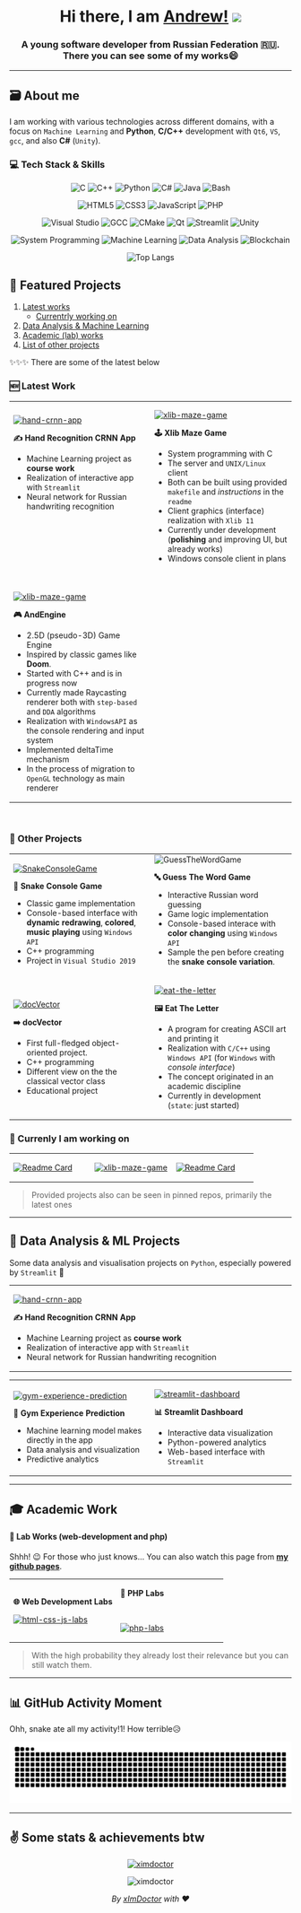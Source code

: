 
<h1 align="center">Hi there, I am <a href="https://ximdoctor.github.io">Andrew!</a>
<img src="https://github.com/blackcater/blackcater/raw/main/images/Hi.gif" style="height:32px;"/>
</h1>
<h3 align="center">A young software developer from Russian Federation 🇷🇺.<br>There you can see some of my works😄</h3>

---

## 🗃️ About me

I am working with various technologies across different domains, with a focus on `Machine Learning` and **Python**, **C/C++** development with `Qt6`, `VS`, `gcc`, and also **C#** (`Unity`).

### 💻 Tech Stack & Skills

<!-- ### 🔤 Programming Languages -->
<div align="center">
  
![C](https://img.shields.io/badge/C-00599C?style=for-the-badge&logo=c&logoColor=white)
![C++](https://img.shields.io/badge/C%2B%2B-00599C?style=for-the-badge&logo=c%2B%2B&logoColor=white)
![Python](https://img.shields.io/badge/Python-3776AB?style=for-the-badge&logo=python&logoColor=white)
![C#](https://img.shields.io/badge/C%23-239120?style=for-the-badge&logo=c-sharp&logoColor=white)
![Java](https://img.shields.io/badge/-Java-crimson?style=for-the-badge)
![Bash](https://img.shields.io/badge/Bash-4EAA25?style=for-the-badge&logo=gnu-bash&logoColor=white)

</div>

<!-- ### 🌐 Web Technologies -->
<div align="center">

![HTML5](https://img.shields.io/badge/HTML5-E34F26?style=for-the-badge&logo=html5&logoColor=white)
![CSS3](https://img.shields.io/badge/CSS3-1572B6?style=for-the-badge&logo=css3&logoColor=white)
![JavaScript](https://img.shields.io/badge/JavaScript-F7DF1E?style=for-the-badge&logo=javascript&logoColor=black)
![PHP](https://img.shields.io/badge/PHP-777BB4?style=for-the-badge&logo=php&logoColor=white)

</div>

<!-- ### 🛠️ Development Tools & Technologies -->
<div align="center">

![Visual Studio](https://img.shields.io/badge/Visual%20Studio-5C2D91?style=for-the-badge&logo=visual-studio&logoColor=white)
![GCC](https://img.shields.io/badge/GCC-00599C?style=for-the-badge&logo=gnu&logoColor=white)
![CMake](https://img.shields.io/badge/CMake-064F8C?style=for-the-badge&logo=cmake&logoColor=white)
![Qt](https://img.shields.io/badge/Qt-41CD52?style=for-the-badge&logo=qt&logoColor=white)
![Streamlit](https://img.shields.io/badge/Streamlit-FF4B4B?style=for-the-badge&logo=streamlit&logoColor=white)
![Unity](https://img.shields.io/badge/Unity-100000?style=for-the-badge&logo=unity&logoColor=white)

</div>

<!-- ### 🚀 Specializations -->
<div align="center">

![System Programming](https://img.shields.io/badge/System%20Programming-4EAA25?style=for-the-badge&logo=linux&logoColor=white)
![Machine Learning](https://img.shields.io/badge/Machine%20Learning-FF6F00?style=for-the-badge&logo=tensorflow&logoColor=white)
![Data Analysis](https://img.shields.io/badge/Data%20Analysis-150458?style=for-the-badge&logo=pandas&logoColor=white)
![Blockchain](https://img.shields.io/badge/Blockchain-121D33?style=for-the-badge&logo=blockchain-dot-com&logoColor=white)
<!-- ![NFT](https://img.shields.io/badge/NFT%20Market-FF6B35?style=for-the-badge&logo=ethereum&logoColor=white) -->

</div>

<div align="center">
  
![Top Langs](https://github-readme-stats.vercel.app/api/top-langs/?username=xImDoctor&hide=html,hack,css&theme=radical&langs_count=10)

</div>

## 🎯 Featured Projects

1. [Latest works](#-latest-work)
   -  [Currentrly working on](#-currenly-i-am-working-on)
3. [Data Analysis & Machine Learning](#-data-analysis--ml-projects)
4. [Academic (lab) works](#-academic-work)
5. [List of other projects](#-other-projects)

✨✨✨ There are some of the latest below

### 🆕 Latest Work

<div align="center">
<table>
<tr>
<td width="50%">

[![hand-crnn-app](https://github-readme-stats.vercel.app/api/pin/?username=xImDoctor&repo=hand-crnn-app&theme=radical)](https://github.com/xImDoctor/hand-crnn-app)

**✍️ Hand Recognition CRNN App**
- Machine Learning project as **course work**
- Realization of interactive app with `Streamlit`
- Neural network for Russian handwriting recognition
<br>
<br>
<br>
<br>
<br>
<br>


</td>
<td width="50%">

[![xlib-maze-game](https://github-readme-stats.vercel.app/api/pin/?username=xImDoctor&repo=xlib-maze-game&theme=radical)](https://github.com/xImDoctor/xlib-maze-game)

**🕹️ Xlib Maze Game**
- System programming with C
- The server and `UNIX/Linux` client
- Both can be built using provided `makefile` and *instructions* in the `readme`
- Client graphics (interface) realization with `Xlib 11`
- Currently under development (**polishing** and improving UI, but already works)
- Windows console client in plans
<br>


</td></tr>
<tr>
<td width="50%">

[![xlib-maze-game](https://github-readme-stats.vercel.app/api/pin/?username=xImDoctor&repo=AndEngine&theme=radical)](https://github.com/xImDoctor/AndEngine)

**🎮 AndEngine**
- 2.5D (pseudo-3D) Game Engine
- Inspired by classic games like **Doom**.
- Started with C++ and is in progress now
- Currently made Raycasting renderer both with `step-based` and `DDA` algorithms
- Realization with `WindowsAPI` as the console rendering and input system
- Implemented deltaTime mechanism
- In the process of migration to `OpenGL` technology as main renderer
  
</td>
<td>
  
</td>
</tr>
</table></div>

<!--
[![Readme Card](https://github-readme-stats.vercel.app/api/pin/?username=xImDoctor&repo=hand-crnn-app&theme=radical)](https://github.com/xImDoctor/hand-crnn-app) 
[![Readme Card](https://github-readme-stats.vercel.app/api/pin/?username=xImDoctor&repo=xlib-maze-game&theme=radical)](https://github.com/xImDoctor/xlib-maze-game) 
-->
<br>

### 📂 Other Projects


<div align="center">
<table>
<tr>
<td width="50%">

[![SnakeConsoleGame](https://github-readme-stats.vercel.app/api/pin/?username=xImDoctor&repo=SnakeConsoleGame&theme=radical)](https://github.com/xImDoctor/SnakeConsoleGame)

**🐍 Snake Console Game**
- Classic game implementation
- Console-based interface with **dynamic redrawing**, **colored**, **music playing** using `Windows API`
- C++ programming
- Project in `Visual Studio 2019`

</td>
<td width="50%>

[![GuessTheWordGame](https://github-readme-stats.vercel.app/api/pin/?username=xImDoctor&repo=GuessTheWordGame&theme=radical)](https://github.com/xImDoctor/GuessTheWordGame)

**🔤 Guess The Word Game**
- Interactive Russian word guessing
- Game logic implementation
- Console-based interace with **color changing** using `Windows API`
- Sample the pen before creating the **snake console variation**.

</td></tr>
<tr>
<td width="50%">
  
[![docVector](https://github-readme-stats.vercel.app/api/pin/?username=xImDoctor&repo=docVector&theme=radical)](https://github.com/xImDoctor/docVector)

**➡️ docVector**
- First full-fledged object-oriented project.
- C++ programming
- Different view on the the classical vector class
- Educational project
</td>
<td>

[![eat-the-letter](https://github-readme-stats.vercel.app/api/pin/?username=xImDoctor&repo=eat-the-letter&theme=radical)](https://github.com/xImDoctor/eat-the-letter)

**🖼️ Eat The Letter**
- A program for creating ASCII art and printing it
- Realization with `C/C++` using `Windows API` (for `Windows` with *console interface*)
- The concept originated in an academic discipline
- Currently in development (`state`: just started)

</td></tr>
</table></div>

<!--
[![Readme Card](https://github-readme-stats.vercel.app/api/pin/?username=xImDoctor&repo=SnakeConsoleGame&theme=radical)](https://github.com/xImDoctor/SnakeConsoleGame)
<br>
[![Readme Card](https://github-readme-stats.vercel.app/api/pin/?username=xImDoctor&repo=GuessTheWordGame&theme=radical)](https://github.com/xImDoctor/GuessTheWordGame)
<br>
[![Readme Card](https://github-readme-stats.vercel.app/api/pin/?username=xImDoctor&repo=docVector&theme=radical)](https://github.com/xImDoctor/docVector) 
-->


### 🌱 Currenly I am working on

<div align="center">
<table>
<tr>
<td width="33%">

[![Readme Card](https://github-readme-stats.vercel.app/api/pin/?username=xImDoctor&repo=AndEngine&theme=radical)](https://github.com/xImDoctor/AndEngine)

</td>
<td width="33%">

[![xlib-maze-game](https://github-readme-stats.vercel.app/api/pin/?username=xImDoctor&repo=xlib-maze-game&theme=radical)](https://github.com/xImDoctor/xlib-maze-game)

</td>
<td width="33%">

[![Readme Card](https://github-readme-stats.vercel.app/api/pin/?username=xImDoctor&repo=eat-the-letter&theme=radical)](https://github.com/xImDoctor/eat-the-letter)

</td>
</tr>
<tr>
  
</tr>
</table>
</div>

> Provided projects also can be seen in pinned repos, primarily the latest ones

<!--
[![Readme Card](https://github-readme-stats.vercel.app/api/pin/?username=xImDoctor&repo=xlib-maze-game&theme=radical)](https://github.com/xImDoctor/xlib-maze-game)<br>
[![Readme Card](https://github-readme-stats.vercel.app/api/pin/?username=xImDoctor&repo=eat-the-letter&theme=radical)](https://github.com/xImDoctor/eat-the-letter)
-->
---
## 🔬 Data Analysis & ML Projects
Some data analysis and visualisation projects on `Python`, especially powered by `Streamlit` 🙂

<div align="center">
<table>
<tr>
<td width="50%">

[![hand-crnn-app](https://github-readme-stats.vercel.app/api/pin/?username=xImDoctor&repo=hand-crnn-app&theme=radical)](https://github.com/xImDoctor/hand-crnn-app)

**✍️ Hand Recognition CRNN App**
- Machine Learning project as **course work**
- Realization of interactive app with `Streamlit`
- Neural network for Russian handwriting recognition

</td>
</tr>
</table>
</div>


<div align="center">
<table>
<tr>
<td width="50%">

[![gym-experience-prediction](https://github-readme-stats.vercel.app/api/pin/?username=xImDoctor&repo=gym-experience-prediction&theme=radical)](https://github.com/xImDoctor/gym-experience-prediction)

**💪 Gym Experience Prediction**
- Machine learning model makes directly in the app
- Data analysis and visualization
- Predictive analytics

</td>
<td width="50%">

[![streamlit-dashboard](https://github-readme-stats.vercel.app/api/pin/?username=xImDoctor&repo=streamlit-dashboard&theme=radical)](https://github.com/xImDoctor/streamlit-dashboard)

**📊 Streamlit Dashboard**
- Interactive data visualization
- Python-powered analytics
- Web-based interface with `Streamlit`

</td></tr>
</table></div>

<!--
[![Readme Card](https://github-readme-stats.vercel.app/api/pin/?username=xImDoctor&repo=hand-crnn-app&theme=radical)](https://github.com/xImDoctor/hand-crnn-app) as my course work😎<br><br>
[![Readme Card](https://github-readme-stats.vercel.app/api/pin/?username=xImDoctor&repo=gym-experience-prediction&theme=radical)](https://github.com/xImDoctor/gym-experience-prediction)
[![Readme Card](https://github-readme-stats.vercel.app/api/pin/?username=xImDoctor&repo=streamlit-dashboard&theme=radical)](https://github.com/xImDoctor/streamlit-dashboard)
-- >
<!-- [![Readme Card](https://github-readme-stats.vercel.app/api/pin/?username=xImDoctor&repo=house-price-predict-test&theme=radical)](https://github.com/xImDoctor/house-price-predict-test) -->

---
## 🎓 Academic Work
#### 🤫 Lab Works (web-development and php)
Shhh! 😉 For those who just knows... You can also watch this page from [**my github pages**](https://ximdoctor.github.io).


<div align="center">
<table>
<tr>
<td width="50%">
  
**🌐 Web Development Labs**

[![html-css-js-labs](https://github-readme-stats.vercel.app/api/pin/?username=xImDoctor&repo=html-css-js-labs&theme=radical)](https://github.com/xImDoctor/html-css-js-labs)

</td>
<td width="50%">

**🐘 PHP Labs**

<br>

[![php-labs](https://github-readme-stats.vercel.app/api/pin/?username=xImDoctor&repo=php-labs&theme=radical)](https://github.com/xImDoctor/php-labs)

</td></tr>
</table></div>

> With the high probability they already lost their relevance but you can still watch them.

---
## 📊 GitHub Activity Moment
Ohh, snake ate all my activity!1! How terrible😥
<div align="center">
<img src="https://raw.githubusercontent.com/xImDoctor/xImDoctor/output/github-contribution-grid-snake-dark.svg" alt="snake" />
</div>

---

## ✌️ Some stats & achievements btw 

<div align="center">
<p><a href="https://github.com/ryo-ma/github-profile-trophy"><img src="https://github-profile-trophy.vercel.app/?username=ximdoctor&theme=onestar&no-frame=true&rank=SECRET,SSS,SS,S,AAA,AA,A,B,C" alt="ximdoctor" /></a></p>

<p><img src="https://komarev.com/ghpvc/?username=ximdoctor&label=Profile%20views&color=0e75b6&style=flat" alt="ximdoctor" /></p>
</div>

<!--
<p align="left"> <a href="https://github.com/ryo-ma/github-profile-trophy"><img src="https://github-profile-trophy.vercel.app/?username=ximdoctor&theme=onestar&no-frame=true&rank=SECRET,SSS,SS,S,AAA,AA,A,B,C" alt="ximdoctor" /></a> </p>

<p align="left"> <img src="https://komarev.com/ghpvc/?username=ximdoctor&label=Profile%20views&color=0e75b6&style=flat" alt="ximdoctor" /> </p>
-->

<div align="center"><i>By <a href="https://github.com/xImDoctor" alt="xImDoctor">xImDoctor</a> with ❤️</i></div>
